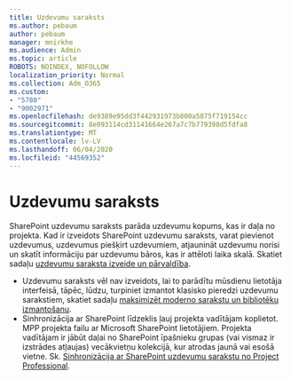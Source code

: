 ```yaml
---
title: Uzdevumu saraksts
ms.author: pebaum
author: pebaum
manager: mnirkhe
ms.audience: Admin
ms.topic: article
ROBOTS: NOINDEX, NOFOLLOW
localization_priority: Normal
ms.collection: Adm_O365
ms.custom:
- "5780"
- "9002971"
ms.openlocfilehash: de9389e95dd3f442931973b800a5875f719154cc
ms.sourcegitcommit: 8e093114cd31141664e267a7c7b779398d5fdfa8
ms.translationtype: MT
ms.contentlocale: lv-LV
ms.lasthandoff: 06/04/2020
ms.locfileid: "44569352"
---
```

# <a name="task-list"></a>Uzdevumu saraksts

SharePoint uzdevumu saraksts parāda uzdevumu kopums, kas ir daļa no projekta. Kad ir izveidots SharePoint uzdevumu saraksts, varat pievienot uzdevumus, uzdevumus piešķirt uzdevumiem, atjaunināt uzdevumu norisi un skatīt informāciju par uzdevumu bāros, kas ir attēloti laika skalā. Skatiet sadaļu [uzdevumu saraksta izveide un pārvaldība](https://support.microsoft.com/office/466ad207-46fd-4c77-9af1-41bc23cec21a).  

-   Uzdevumu saraksts vēl nav izveidots, lai to parādītu mūsdienu lietotāja interfeisā, tāpēc, lūdzu, turpiniet izmantot klasisko pieredzi uzdevumu sarakstiem, skatiet sadaļu [maksimizēt moderno sarakstu un bibliotēku izmantošanu](https://docs.microsoft.com/sharepoint/dev/transform/modernize-userinterface-lists-and-libraries).
-   Sinhronizācija ar SharePoint līdzeklis ļauj projekta vadītājam koplietot. MPP projekta failu ar Microsoft SharePoint lietotājiem. Projekta vadītājam ir jābūt daļai no SharePoint īpašnieku grupas (vai vismaz ir izstrādes atļaujas) vecākvietņu kolekcijā, kur atrodas jaunā vai esošā vietne. Sk. [Sinhronizācija ar SharePoint uzdevumu sarakstu no Project Professional](https://docs.microsoft.com/office/troubleshoot/project/sync-with-tasks-from-project).